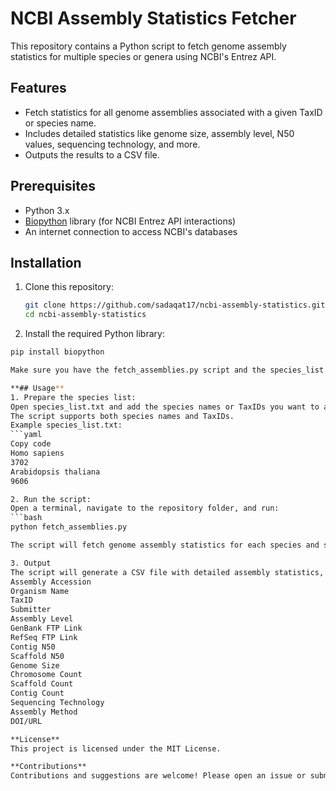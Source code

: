 # NCBI Assembly Statistics Fetcher

This repository contains a Python script to fetch genome assembly statistics for multiple species or genera using NCBI's Entrez API.

## Features
- Fetch statistics for all genome assemblies associated with a given TaxID or species name.
- Includes detailed statistics like genome size, assembly level, N50 values, sequencing technology, and more.
- Outputs the results to a CSV file.

## Prerequisites
- Python 3.x
- [Biopython](https://biopython.org/) library (for NCBI Entrez API interactions)
- An internet connection to access NCBI's databases

## Installation
1. Clone this repository:
   ```bash
   git clone https://github.com/sadaqat17/ncbi-assembly-statistics.git
   cd ncbi-assembly-statistics
   
2. Install the required Python library:
```bash
pip install biopython

Make sure you have the fetch_assemblies.py script and the species_list.txt file in the repository folder.

**## Usage**
1. Prepare the species list:
Open species_list.txt and add the species names or TaxIDs you want to analyze. Each species should be on a new line.
The script supports both species names and TaxIDs.
Example species_list.txt:
```yaml
Copy code
Homo sapiens
3702
Arabidopsis thaliana
9606

2. Run the script:
Open a terminal, navigate to the repository folder, and run:
```bash
python fetch_assemblies.py

The script will fetch genome assembly statistics for each species and save the results in a CSV file named assemblies_statistics.csv.

3. Output
The script will generate a CSV file with detailed assembly statistics, including:
Assembly Accession
Organism Name
TaxID
Submitter
Assembly Level
GenBank FTP Link
RefSeq FTP Link
Contig N50
Scaffold N50
Genome Size
Chromosome Count
Scaffold Count
Contig Count
Sequencing Technology
Assembly Method
DOI/URL

**License**
This project is licensed under the MIT License.

**Contributions**
Contributions and suggestions are welcome! Please open an issue or submit a pull request.

